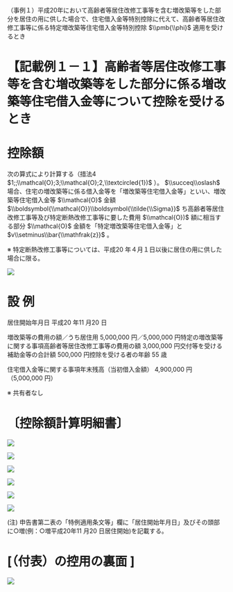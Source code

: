 （事例１）平成20年において高齢者等居住改修工事等を含む増改築等をした部分を居住の用に供した場合で、住宅借入金等特別控除に代えて、高齢者等居住改修工事等に係る特定増改築等住宅借入金等特別控除 $\\pmb{\\phi}$ 適用を受けるとき

# 【記載例１－１】高齢者等居住改修工事等を含む増改築等をした部分に係る増改築等住宅借入金等について控除を受けるとき

# 控除額

次の算式により計算する（措法4 $1;;\\mathcal{O};3;\\mathcal{O};2,\\textcircled{1})$ ）。 $\\succeq\\oslash$ 場合、住宅の増改築等に係る借入金等を「増改築等住宅借入金等」といい、増改築等住宅借入金等 $\\mathcal{O}$ 金額 $\\boldsymbol{\\mathcal{O}}\\boldsymbol{\\tilde{\\Sigma}}$ ち高齢者等居住改修工事等及び特定断熱改修工事等に要した費用 $\\mathcal{O})$ 額に相当する部分 $\\mathcal{O}$ 金額を「特定増改築等住宅借入金等」と $v\\setminus\\bar{\\mathfrak{z}}$ 。

※ 特定断熱改修工事等については、平成20 年４月１日以後に居住の用に供した場合に限る。

![](https://www.nta.go.jp/tmp/123748bd-4e66-438f-a759-d9d820b29e27/images/2085a9cf565c1ae2db21ba85f3edeaae4c57e37aca4c0dcbfbd3ddc305b68529.jpg)

# 設 例

居住開始年月日 平成20 年11 月20 日

増改築等の費用の額／うち居住用 5,000,000 円／5,000,000 円特定の増改築等に関する事項高齢者等居住改修工事等の費用の額 3,000,000 円交付等を受ける補助金等の合計額 500,000 円控除を受ける者の年齢 55 歳

住宅借入金等に関する事項年末残高（当初借入金額） 4,900,000 円（5,000,000 円）

※ 共有者なし

# 〔控除額計算明細書〕

![](https://www.nta.go.jp/tmp/123748bd-4e66-438f-a759-d9d820b29e27/images/fd220ebfce04772f05b0d7bdf6f35098f69cef0e966a5ee20cc61642cb7c8f83.jpg)

![](https://www.nta.go.jp/tmp/123748bd-4e66-438f-a759-d9d820b29e27/images/5f7f8e98cc5a707f71acec24c3c9e18923182cce47059d93a607ddfa85400b6a.jpg)

![](https://www.nta.go.jp/tmp/123748bd-4e66-438f-a759-d9d820b29e27/images/ac850c5be330826874c6d81913fcb80d7bde8b7ad14746a2963ecfb06ffaa160.jpg)

![](https://www.nta.go.jp/tmp/123748bd-4e66-438f-a759-d9d820b29e27/images/19ac4abac169bfb482a82e4aa06eea3b0fd8081ccbe1ee34ace1d76e09b236d0.jpg)

![](https://www.nta.go.jp/tmp/123748bd-4e66-438f-a759-d9d820b29e27/images/fd217b97a91d6523eb97ba6c03d6bed207e4fb5e6a92e2e4ee684fc0fe29a71f.jpg)

![](https://www.nta.go.jp/tmp/123748bd-4e66-438f-a759-d9d820b29e27/images/cd37df2dda2c9de83ba5b36e4a6124a18455a9fafb36bedcbde40d744dd9ecf2.jpg)

(注) 申告書第二表の「特例適用条文等」欄に「居住開始年月日」及びその頭部に○増(例：○増平成20年11 月20 日居住開始)を記載する。

# \[（付表）の控用の裏面 \]

![](https://www.nta.go.jp/tmp/123748bd-4e66-438f-a759-d9d820b29e27/images/bb7592da42b1651ee86d3527ed16cd3260737875367b345d7dd1c9229b0e87af.jpg)